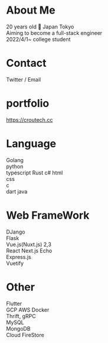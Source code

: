 # About Me
20 years old 👏
Japan Tokyo  
Aiming to become a full-stack engineer  
2022/4/1~ college student   

# Contact
Twitter / Email  

# portfolio

https://croutech.cc

# Language

Golang   
python  
typescript 
Rust 
c# 
html  
css   
c  
dart 
java  


# Web FrameWork

DJango  
Flask  
Vue.js(Nuxt.js) 2,3  
React 
Next.js 
Echo  
Express.js  
Vuetify  

# Other
Flutter  
GCP 
AWS
Docker  
Thrift, gRPC  
MySQL  
MongoDB  
Cloud FireStore



